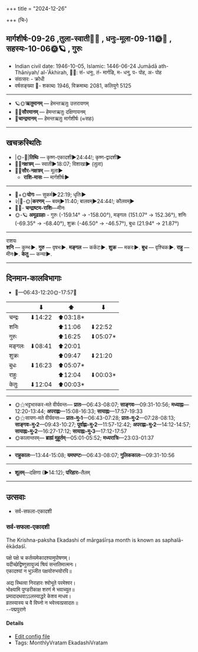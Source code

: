 +++
title = "2024-12-26"

+++
(चि॰)
## मार्गशीर्षः-09-26  ,तुला-स्वाती🌛🌌  ,  धनुः-मूला-09-11🌞🌌  ,  सहस्यः-10-06🌞🪐  , गुरुः
- Indian civil date: 1946-10-05, Islamic: 1446-06-24 Jumādā ath-Thāniyah/ al-ʾĀkhirah, 🌌🌞: सं- धनुः, तं- मार्गऴि, म- धनु, प- पोह, अ- पोह
- संवत्सरः - क्रोधी
- वर्षसङ्ख्या 🌛- शकाब्दः 1946, विक्रमाब्दः 2081, कलियुगे 5125
___________________
- 🪐🌞**ऋतुमानम्** — हेमन्तऋतुः उत्तरायणम्
- 🌌🌞**सौरमानम्** — हेमन्तऋतुः दक्षिणायनम्
- 🌛**चान्द्रमानम्** — हेमन्तऋतुः मार्गशीर्षः (≈सहः)
___________________


## खचक्रस्थितिः
- |🌞-🌛|**तिथिः** — कृष्ण-एकादशी►24:44!; कृष्ण-द्वादशी►  
- 🌌🌛**नक्षत्रम्** — स्वाती►18:07; विशाखा► (तुला)  
- 🌌🌞**सौर-नक्षत्रम्** — मूला►  
  - **राशि-मासः** — मार्गशीर्षः► 
___________________
- 🌛+🌞**योगः** — सुकर्म►22:19; धृतिः►  
- २|🌛-🌞|**करणम्** — बवम्►11:40; बालवम्►24:44!; कौलवम्►  
- 🌌🌛- **चन्द्राष्टम-राशिः**—मीनः  
- 🌞-🪐 **अमूढग्रहाः** - गुरुः (-159.14° → -158.00°), मङ्गलः (151.07° → 152.36°), शनिः (-69.35° → -68.40°), शुक्रः (-46.50° → -46.57°), बुधः (21.94° → 21.87°)
___________________
राशयः  
**शनि** — कुम्भः►. **गुरु** — वृषभः►. **मङ्गल** — कर्कटः►. **शुक्र** — मकरः►. **बुध** — वृश्चिकः►. **राहु** — मीनः►. **केतु** — कन्या►. 
___________________


## दिनमान-कालविभागाः
- 🌅—06:43-12:20🌞-17:57🌇  

|      |⬇     |⬆     |⬇     |
|------|-----|-----|------|
|चन्द्रः|⬇14:22 |⬆03:18*|     |
|शनिः   |     |⬆11:06 |⬇22:52 |
|गुरुः  |     |⬆16:25 |⬇05:07*|
|मङ्गलः |⬇08:41 |⬆20:01 |     |
|शुक्रः |     |⬆09:47 |⬇21:20 |
|बुधः   |⬇16:23 |⬆05:07*|     |
|राहुः  |     |⬆12:04 |⬇00:03*|
|केतुः  |⬇12:04 |⬆00:03*|     |
___________________
- 🌞⚝भट्टभास्कर-मते वीर्यवन्तः— **प्रातः**—06:43-08:07; **साङ्गवः**—09:31-10:56; **मध्याह्नः**—12:20-13:44; **अपराह्णः**—15:08-16:33; **सायाह्नः**—17:57-19:33  
- 🌞⚝सायण-मते वीर्यवन्तः— **प्रातः-मु॰1**—06:43-07:28; **प्रातः-मु॰2**—07:28-08:13; **साङ्गवः-मु॰2**—09:43-10:27; **पूर्वाह्णः-मु॰2**—11:57-12:42; **अपराह्णः-मु॰2**—14:12-14:57; **सायाह्नः-मु॰2**—16:27-17:12; **सायाह्नः-मु॰3**—17:12-17:57  
- 🌞कालान्तरम्— **ब्राह्मं मुहूर्तम्**—05:01-05:52; **मध्यरात्रिः**—23:03-01:37  
___________________
- **राहुकालः**—13:44-15:08; **यमघण्टः**—06:43-08:07; **गुलिककालः**—09:31-10:56  
___________________
- **शूलम्**—दक्षिणा (►14:12); **परिहारः**–तैलम्  
___________________

## उत्सवाः
- सर्व-सफला-एकादशी
### सर्व-सफला-एकादशी



The Krishna-paksha Ekadashi of mārgaśīrṣa month is known as saphalā-ēkādaśī.

पक्षे पक्षे च कर्तव्यमेकादश्यामुपोषणम्।  
यदीच्छेद्विष्णुसायुज्यं श्रियं सन्ततिमात्मनः।  
एकादश्यां न भुञ्जीत पक्षयोरुभयोरपि॥  
  
अद्य स्थित्वा निराहारः श्वोभूते परमेश्वर।  
भोक्ष्यामि पुण्डरीकाक्ष शरणं मे भवाच्युत॥  
प्रमादादथवाऽऽलस्याद्धरे केशव माधव।  
व्रतस्यास्य च वै विघ्नो न भवेत्त्वत्प्रसादतः॥  
--पद्मपुराणे



#### Details
- [Edit config file](https://github.com/jyotisham/adyatithi/blob/master/time_focus/monthly/ekAdashI/description_only/saphalA-EkAdazI.toml)
- Tags: MonthlyVratam EkadashiVratam


